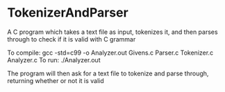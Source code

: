 # TokenizerAndParser
A C program which takes a text file as input, tokenizes it, and then parses through to check if it is valid with C grammar

To compile:  gcc -std=c99 -o Analyzer.out Givens.c Parser.c Tokenizer.c Analyzer.c
To run: ./Analyzer.out

The program will then ask for a text file to tokenize and parse through, returning whether or not it is valid
